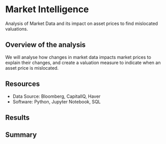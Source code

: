# Market Intelligence
  Analysis of Market Data and its impact on asset prices to find mislocated valuations.
  
## Overview of the analysis
We will analyse how changes in market data impacts market prices to explain their changes, and create a valuation measure to indicate when an asset price is mislocated.
  
## Resources
- Data Source: Bloomberg, CapitalIQ, Haver
- Software: Python, Jupyter Notebook, SQL

## Results

  
## Summary

